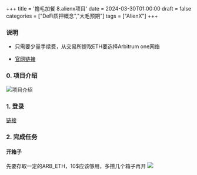+++
title = '撸毛加餐 8.alienx项目'
date = 2024-03-30T01:00:00
draft = false
categories = ["DeFi质押概念","大毛预期"]
tags = ["AlienX"]
+++


### 说明
- 只需要少量手续费，从交易所提取ETH要选择Arbitrum one网络

- [官网链接](https://alienxchain.io/airdrop?invite_code=FiwL7p)

### 0. 项目介绍
![项目介绍](/airdrop/alienx-rootdata.png)

### 1. 登录
[链接](https://alienxchain.io/airdrop?invite_code=FiwL7p)



### 2. 完成任务
#### 开箱子
先要存取一定的ARB_ETH，10$应该够用，多攒几个箱子再开
![](/airdrop/alienx-1.png)
